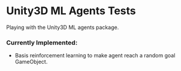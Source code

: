 # Unity3D ML Agents Tests
Playing with the Unity3D ML agents package.

### Currently Implemented:
- Basis reinforcement learning to make agent reach a random goal GameObject.
